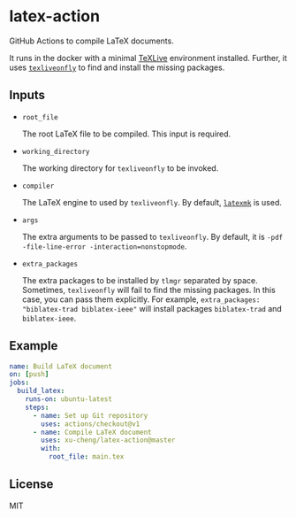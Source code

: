 # latex-action

GitHub Actions to compile LaTeX documents.

It runs in the docker with a minimal [TeXLive](https://www.tug.org/texlive/) environment installed. Further, it uses [`texliveonfly`](https://ctan.org/pkg/texliveonfly) to find and install the missing packages.

## Inputs

* `root_file`

    The root LaTeX file to be compiled. This input is required.

* `working_directory`

    The working directory for `texliveonfly` to be invoked.

* `compiler`

    The LaTeX engine to used by `texliveonfly`. By default, [`latexmk`](https://ctan.org/pkg/latexmk) is used.

* `args`

    The extra arguments to be passed to `texliveonfly`. By default, it is `-pdf -file-line-error -interaction=nonstopmode`.

* `extra_packages`

    The extra packages to be installed by `tlmgr` separated by space. Sometimes, `texliveonfly` will fail to find the missing packages. In this case, you can pass them explicitly. For example, `extra_packages: "biblatex-trad biblatex-ieee"` will install packages `biblatex-trad` and `biblatex-ieee`.

## Example

```yaml
name: Build LaTeX document
on: [push]
jobs:
  build_latex:
    runs-on: ubuntu-latest
    steps:
      - name: Set up Git repository
        uses: actions/checkout@v1
      - name: Compile LaTeX document
        uses: xu-cheng/latex-action@master
        with:
          root_file: main.tex
```

## License

MIT
